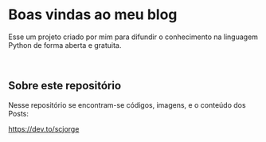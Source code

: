 
# Boas vindas ao meu blog

Esse um projeto criado por mim para difundir o conhecimento na linguagem Python de forma aberta e gratuita. 

<br>

## Sobre este repositório

Nesse repositório se encontram-se códigos, imagens, e o conteúdo dos Posts:

https://dev.to/scjorge